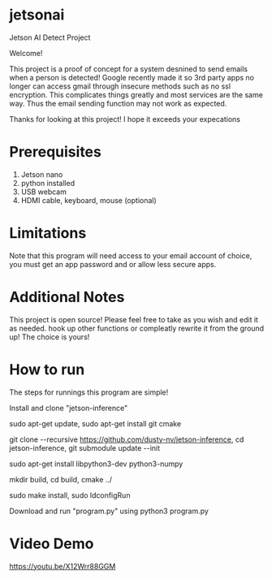 # jetsonai
Jetson AI Detect Project

Welcome!

This project is a proof of concept for a system desnined to send emails when a person is detected! 
Google recently made it so 3rd party apps no longer can access gmail through insecure methods such as no ssl encryption. This complicates things greatly and most services are the same way. Thus the email sending function may not work as expected.

Thanks for looking at this project! I hope it exceeds your expecations

# Prerequisites

1. Jetson nano
2. python installed
3. USB webcam
4. HDMI cable, keyboard, mouse (optional)


# Limitations

Note that this program will need access to your email account of choice, you must get an app password and or allow less secure apps.

# Additional Notes

This project is open source! Please feel free to take as you wish and edit it as needed. hook up other functions or compleatly rewrite it from the ground up! The choice is yours!

# How to run

The steps for runnings this program are simple!

Install and clone "jetson-inference"

sudo apt-get update,
sudo apt-get install git cmake

git clone --recursive https://github.com/dusty-nv/jetson-inference,
cd jetson-inference,
git submodule update --init


sudo apt-get install libpython3-dev python3-numpy

mkdir build,
cd build,
cmake ../

sudo make install,
sudo ldconfigRun

Download and run "program.py" using
python3 program.py

# Video Demo
https://youtu.be/X12Wrr88GGM